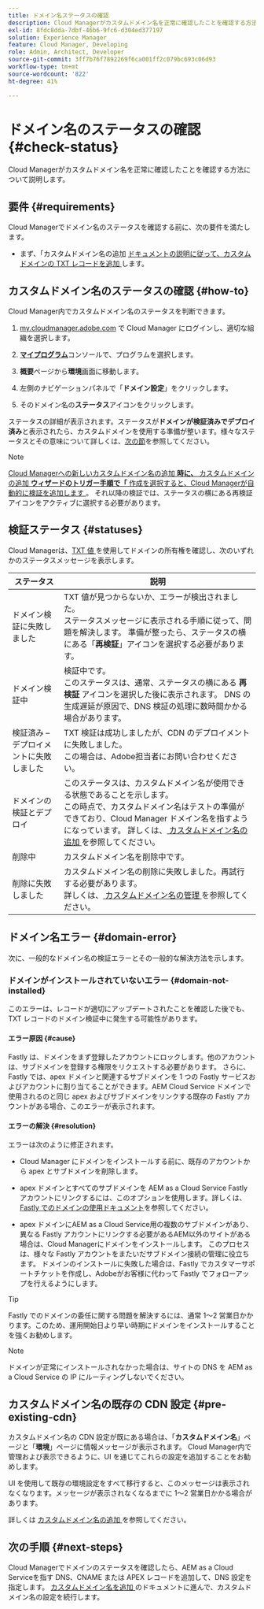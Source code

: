 ```yaml
---
title: ドメイン名ステータスの確認
description: Cloud Managerがカスタムドメイン名を正常に確認したことを確認する方法について説明します。
exl-id: 8fdc8dda-7dbf-46b6-9fc6-d304ed377197
solution: Experience Manager
feature: Cloud Manager, Developing
role: Admin, Architect, Developer
source-git-commit: 3ff7b76f7892269f6ca001ff2c079bc693c06d93
workflow-type: tm+mt
source-wordcount: '822'
ht-degree: 41%

---
```



# ドメイン名のステータスの確認 {#check-status}

Cloud Managerがカスタムドメイン名を正常に確認したことを確認する方法について説明します。

## 要件 {#requirements}

Cloud Managerでドメイン名のステータスを確認する前に、次の要件を満たします。

* まず、「カスタムドメイン名の追加 [ ドキュメントの説明に従って、カスタムドメインの TXT レコードを追加 ](/help/implementing/cloud-manager/custom-domain-names/add-custom-domain-name.md) します。

## カスタムドメイン名のステータスの確認 {#how-to}

Cloud Manager内でカスタムドメイン名のステータスを判断できます。

1. [my.cloudmanager.adobe.com](https://my.cloudmanager.adobe.com/) で Cloud Manager にログインし、適切な組織を選択します。

1. **[マイプログラム](/help/implementing/cloud-manager/navigation.md#my-programs)**&#x200B;コンソールで、プログラムを選択します。

1. **概要**&#x200B;ページから&#x200B;**環境**&#x200B;画面に移動します。

1. 左側のナビゲーションパネルで「**ドメイン設定**」をクリックします。

1. そのドメイン名の&#x200B;**ステータス**&#x200B;アイコンをクリックします。

ステータスの詳細が表示されます。ステータスが&#x200B;**ドメインが検証済みでデプロイ済み**&#x200B;と表示されたら、カスタムドメインを使用する準備が整います。様々なステータスとその意味について詳しくは、[次の節](#statuses)を参照してください。

>[!NOTE]
>
>[Cloud Managerへの新しいカスタムドメイン名の追加 **時に、** カスタムドメインの追加 **ウィザードのトリガー手順で「** 作成を選択すると、Cloud Managerが自動的に検証を追加します ](/help/implementing/cloud-manager/custom-domain-names/add-custom-domain-name.md)。 それ以降の検証では、ステータスの横にある再検証アイコンをアクティブに選択する必要があります。

## 検証ステータス {#statuses}

Cloud Managerは、[TXT 値 ](/help/implementing/cloud-manager/custom-domain-names/add-custom-domain-name.md) を使用してドメインの所有権を確認し、次のいずれかのステータスメッセージを表示します。

| ステータス | 説明 |
| --- | --- |
| ドメイン検証に失敗しました | TXT 値が見つからないか、エラーが検出されました。<br> ステータスメッセージに表示される手順に従って、問題を解決します。 準備が整ったら、ステータスの横にある「**再検証**」アイコンを選択する必要があります。 |
| ドメイン検証中 | 検証中です。<br> このステータスは、通常、ステータスの横にある **再検証** アイコンを選択した後に表示されます。 DNS の生成遅延が原因で、DNS 検証の処理に数時間かかる場合があります。 |
| 検証済み – デプロイメントに失敗しました | TXT 検証は成功しましたが、CDN のデプロイメントに失敗しました。<br> この場合は、Adobe担当者にお問い合わせください。 |
| ドメインの検証とデプロイ | このステータスは、カスタムドメイン名が使用できる状態であることを示します。<br> この時点で、カスタムドメイン名はテストの準備ができており、Cloud Manager ドメイン名を指すようになっています。 詳しくは、[ カスタムドメイン名の追加 ](/help/implementing/cloud-manager/custom-domain-names/add-custom-domain-name.md) を参照してください。 |
| 削除中 | カスタムドメイン名を削除中です。 |
| 削除に失敗しました | カスタムドメイン名の削除に失敗しました。再試行する必要があります。<br> 詳しくは、[ カスタムドメイン名の管理 ](/help/implementing/cloud-manager/custom-domain-names/managing-custom-domain-names.md) を参照してください。 |


## ドメイン名エラー {#domain-error}

次に、一般的なドメイン名の検証エラーとその一般的な解決方法を示します。

### ドメインがインストールされていないエラー {#domain-not-installed}

このエラーは、レコードが適切にアップデートされたことを確認した後でも、TXT レコードのドメイン検証中に発生する可能性があります。

#### エラー原因 {#cause}

Fastly は、ドメインをまず登録したアカウントにロックします。他のアカウントは、サブドメインを登録する権限をリクエストする必要があります。 さらに、Fastly では、apex ドメインと関連するサブドメインを 1 つの Fastly サービスおよびアカウントに割り当てることができます。AEM Cloud Service ドメインで使用されるのと同じ apex およびサブドメインをリンクする既存の Fastly アカウントがある場合、このエラーが表示されます。

#### エラーの解決 {#resolution}

エラーは次のように修正されます。

* Cloud Manager にドメインをインストールする前に、既存のアカウントから apex とサブドメインを削除します。

* apex ドメインとすべてのサブドメインを AEM as a Cloud Service Fastly アカウントにリンクするには、このオプションを使用します。詳しくは、[Fastly でのドメインの使用ドキュメント](https://docs.fastly.com/en/guides/working-with-domains)を参照してください。

* apex ドメインにAEM as a Cloud Service用の複数のサブドメインがあり、異なる Fastly アカウントにリンクする必要があるAEM以外のサイトがある場合は、Cloud Managerにドメインをインストールします。 このプロセスは、様々な Fastly アカウントをまたいだサブドメイン接続の管理に役立ちます。 ドメインのインストールに失敗した場合は、Fastly でカスタマーサポートチケットを作成し、Adobeがお客様に代わって Fastly でフォローアップを行えるようにします。

>[!TIP]
>
>Fastly でのドメインの委任に関する問題を解決するには、通常 1～2 営業日かかります。このため、運用開始日より早い時期にドメインをインストールすることを強くお勧めします。

>[!NOTE]
>
>ドメインが正常にインストールされなかった場合は、サイトの DNS を AEM as a Cloud Service の IP にルーティングしないでください。

## カスタムドメイン名の既存の CDN 設定 {#pre-existing-cdn}

カスタムドメイン名の CDN 設定が既にある場合は、「**カスタムドメイン名**」ページと「**環境**」ページに情報メッセージが表示されます。 Cloud Manager内で管理および表示できるように、UI を通じてこれらの設定を追加することをお勧めします。

UI を使用して既存の環境設定をすべて移行すると、このメッセージは表示されなくなります。メッセージが表示されなくなるまでに 1～2 営業日かかる場合があります。

詳しくは [ カスタムドメイン名の追加 ](/help/implementing/cloud-manager/custom-domain-names/add-custom-domain-name.md) を参照してください。

## 次の手順 {#next-steps}

Cloud Managerでドメインのステータスを確認したら、AEM as a Cloud Serviceを指す DNS、CNAME または APEX レコードを追加して、DNS 設定を指定します。 [ カスタムドメイン名を追加 ](/help/implementing/cloud-manager/custom-domain-names/add-custom-domain-name.md) のドキュメントに進んで、カスタムドメイン名の設定を続行します。
